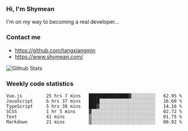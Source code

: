 ### Hi, I'm Shymean

I'm on my way to becoming a real developer...

### Contact me

- <https://github.com/tangxiangmin>
- <https://www.shymean.com/>

![Github Stats](https://github-readme-stats.vercel.app/api?username=tangxiangmin&show_icons=true&theme=dark)


###  Weekly code statistics

<!--START_SECTION:waka-->

```text
Vue.js         25 hrs 7 mins   ███████████████▓░░░░░░░░░   62.95 %
JavaScript     6 hrs 37 mins   ████░░░░░░░░░░░░░░░░░░░░░   16.60 %
TypeScript     5 hrs 38 mins   ███▓░░░░░░░░░░░░░░░░░░░░░   14.16 %
SCSS           1 hr 5 mins     ▓░░░░░░░░░░░░░░░░░░░░░░░░   02.72 %
Text           41 mins         ▒░░░░░░░░░░░░░░░░░░░░░░░░   01.75 %
Markdown       21 mins         ▒░░░░░░░░░░░░░░░░░░░░░░░░   00.92 %
```

<!--END_SECTION:waka-->